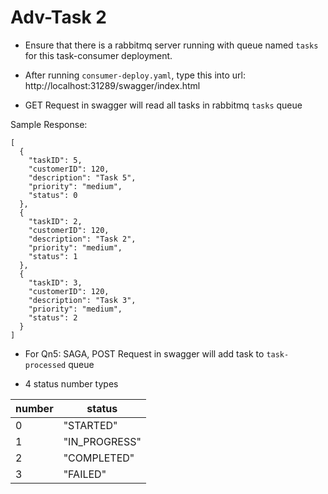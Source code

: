 # Adv-Task 2


- Ensure that there is a rabbitmq server running with queue named `tasks` for this task-consumer deployment. 
- After running `consumer-deploy.yaml`,  type this into url: http://localhost:31289/swagger/index.html

- GET Request in swagger will read all tasks in rabbitmq `tasks` queue

Sample Response:
```
[
  {
    "taskID": 5,
    "customerID": 120,
    "description": "Task 5",
    "priority": "medium",
    "status": 0
  },
  {
    "taskID": 2,
    "customerID": 120,
    "description": "Task 2",
    "priority": "medium",
    "status": 1
  },
  {
    "taskID": 3,
    "customerID": 120,
    "description": "Task 3",
    "priority": "medium",
    "status": 2
  }
]

```

- For Qn5: SAGA, POST Request in swagger will add task to `task-processed` queue

- 4 status number types

| number | status     |
|---|---------------|
| 0 | "STARTED"     |
| 1 | "IN_PROGRESS" |
| 2 | "COMPLETED"   |
| 3 | "FAILED"      |
